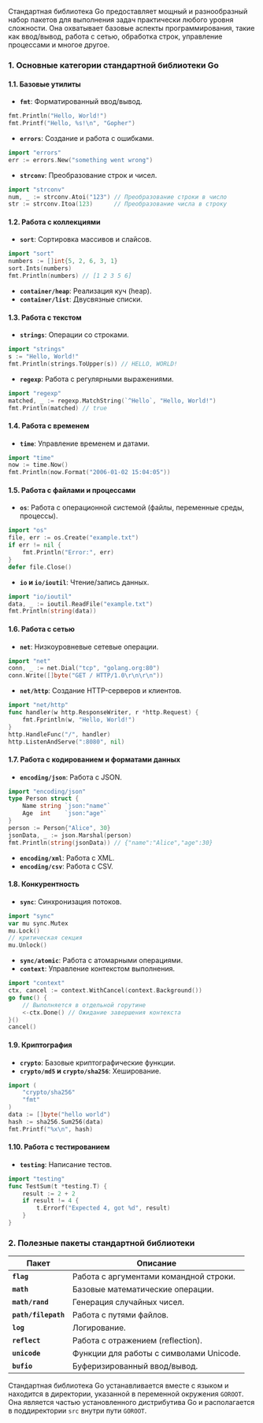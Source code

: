 Стандартная библиотека Go предоставляет мощный и разнообразный набор пакетов для выполнения задач практически любого уровня сложности. Она охватывает базовые аспекты программирования, такие как ввод/вывод, работа с сетью, обработка строк, управление процессами и многое другое.
### **1. Основные категории стандартной библиотеки Go**

#### **1.1. Базовые утилиты**

- **`fmt`**: Форматированный ввод/вывод.
```go
fmt.Println("Hello, World!")
fmt.Printf("Hello, %s!\n", "Gopher")
```
- **`errors`**: Создание и работа с ошибками.
```go
import "errors"
err := errors.New("something went wrong")
```
- **`strconv`**: Преобразование строк и чисел.
```go
import "strconv"
num, _ := strconv.Atoi("123") // Преобразование строки в число
str := strconv.Itoa(123)      // Преобразование числа в строку
```
#### **1.2. Работа с коллекциями**

- **`sort`**: Сортировка массивов и слайсов.
```go
import "sort"
numbers := []int{5, 2, 6, 3, 1}
sort.Ints(numbers)
fmt.Println(numbers) // [1 2 3 5 6]
```
- **`container/heap`**: Реализация куч (heap).
- **`container/list`**: Двусвязные списки.
#### **1.3. Работа с текстом**

- **`strings`**: Операции со строками.
```go
import "strings"
s := "Hello, World!"
fmt.Println(strings.ToUpper(s)) // HELLO, WORLD!
```
- **`regexp`**: Работа с регулярными выражениями.
```go
import "regexp"
matched, _ := regexp.MatchString(`^Hello`, "Hello, World!")
fmt.Println(matched) // true
```
#### **1.4. Работа с временем**

- **`time`**: Управление временем и датами.
```go
import "time"
now := time.Now()
fmt.Println(now.Format("2006-01-02 15:04:05"))
```
#### **1.5. Работа с файлами и процессами**

- **`os`**: Работа с операционной системой (файлы, переменные среды, процессы).
```go
import "os"
file, err := os.Create("example.txt")
if err != nil {
    fmt.Println("Error:", err)
}
defer file.Close()
```
- **`io` и `io/ioutil`**: Чтение/запись данных.
```go
import "io/ioutil"
data, _ := ioutil.ReadFile("example.txt")
fmt.Println(string(data))
```
#### **1.6. Работа с сетью**

- **`net`**: Низкоуровневые сетевые операции.
```go
import "net"
conn, _ := net.Dial("tcp", "golang.org:80")
conn.Write([]byte("GET / HTTP/1.0\r\n\r\n"))
```
- **`net/http`**: Создание HTTP-серверов и клиентов.
```go
import "net/http"
func handler(w http.ResponseWriter, r *http.Request) {
    fmt.Fprintln(w, "Hello, World!")
}
http.HandleFunc("/", handler)
http.ListenAndServe(":8080", nil)
```
#### **1.7. Работа с кодированием и форматами данных**

- **`encoding/json`**: Работа с JSON.
```go
import "encoding/json"
type Person struct {
    Name string `json:"name"`
    Age  int    `json:"age"`
}
person := Person{"Alice", 30}
jsonData, _ := json.Marshal(person)
fmt.Println(string(jsonData)) // {"name":"Alice","age":30}
```
- **`encoding/xml`**: Работа с XML.
- **`encoding/csv`**: Работа с CSV.
#### **1.8. Конкурентность**

- **`sync`**: Синхронизация потоков.
```go
import "sync"
var mu sync.Mutex
mu.Lock()
// критическая секция
mu.Unlock()
```
- **`sync/atomic`**: Работа с атомарными операциями.
- **`context`**: Управление контекстом выполнения.
```go
import "context"
ctx, cancel := context.WithCancel(context.Background())
go func() {
    // Выполняется в отдельной горутине
    <-ctx.Done() // Ожидание завершения контекста
}()
cancel()
```
#### **1.9. Криптография**

- **`crypto`**: Базовые криптографические функции.
- **`crypto/md5` и `crypto/sha256`**: Хеширование.
```go
import (
    "crypto/sha256"
    "fmt"
)
data := []byte("hello world")
hash := sha256.Sum256(data)
fmt.Printf("%x\n", hash)
```
#### **1.10. Работа с тестированием**

- **`testing`**: Написание тестов.
```go
import "testing"
func TestSum(t *testing.T) {
    result := 2 + 2
    if result != 4 {
        t.Errorf("Expected 4, got %d", result)
    }
}
```

### **2. Полезные пакеты стандартной библиотеки**

|**Пакет**|**Описание**|
|---|---|
|**`flag`**|Работа с аргументами командной строки.|
|**`math`**|Базовые математические операции.|
|**`math/rand`**|Генерация случайных чисел.|
|**`path/filepath`**|Работа с путями файлов.|
|**`log`**|Логирование.|
|**`reflect`**|Работа с отражением (reflection).|
|**`unicode`**|Функции для работы с символами Unicode.|
|**`bufio`**|Буферизированный ввод/вывод.|

Стандартная библиотека Go устанавливается вместе с языком и находится в директории, указанной в переменной окружения `GOROOT`. Она является частью установленного дистрибутива Go и располагается в поддиректории `src` внутри пути `GOROOT`.
